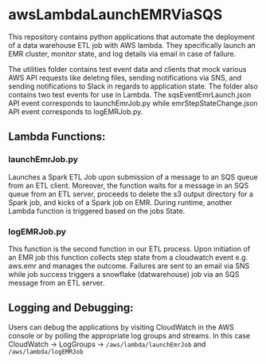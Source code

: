 # awsLambdaLaunchEMRViaSQS

This repository contains python applications that automate the deployment of a data warehouse ETL job with AWS lambda.
They specifically launch an EMR cluster, monitor state, and log details via email in case of failure.

The utilities folder contains test event data and clients that mock various AWS API requests like deleting files, sending notifications via SNS, and sending notifications to Slack in regards to application state.
The folder also contains two test events for use in Lambda. The sqsEventEmrLaunch.json API event corresponds to launchEmrJob.py while emrStepStateChange.json API event corresponds to logEMRJob.py.

## Lambda Functions:

### launchEmrJob.py 
Launches a Spark ETL Job upon submission of a message to an SQS queue from an ETL client. Moreover, the function waits for a message in an SQS queue from an ETL server, proceeds to delete the s3 output directory for a Spark job, and kicks of a Spark job on EMR. During runtime, another Lambda function is triggered based on the jobs State.



### logEMRJob.py
This function is the second function in our ETL process. Upon initiation of an EMR
job this function collects step state from a cloudwatch event e.g. aws.emr and manages the outcome.
Failures are sent to an email via SNS while job success triggers a snowflake (datwarehouse) job via an SQS message from an ETL server.


## Logging and Debugging:
Users can debug the applications by visiting CloudWatch in the AWS console or by polling the appropriate log groups and streams. In this case CloudWatch -> LogGroups -> `/aws/lambda/launchEmrJob` and `/aws/lambda/logEMRJob`



